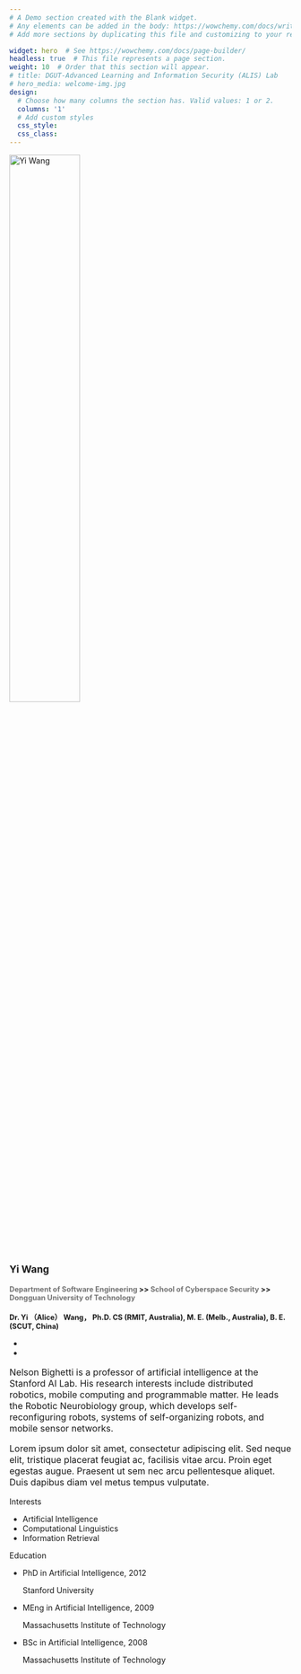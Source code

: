 ```yaml
---
# A Demo section created with the Blank widget.
# Any elements can be added in the body: https://wowchemy.com/docs/writing-markdown-latex/
# Add more sections by duplicating this file and customizing to your requirements.

widget: hero  # See https://wowchemy.com/docs/page-builder/
headless: true  # This file represents a page section.
weight: 10  # Order that this section will appear.
# title: DGUT-Advanced Learning and Information Security (ALIS) Lab
# hero_media: welcome-img.jpg
design:
  # Choose how many columns the section has. Valid values: 1 or 2.
  columns: '1'
  # Add custom styles
  css_style:
  css_class:
---
```


<!-- <br>

The **DGUT-301 ALIS-Lab** has been a center of excellence for Artificial Intelligence research, teaching, and practice since its founding in 2016. -->

<section id="profile-page" class="pt-5">
    <div class="container">
        <div class="row">
            <div class="col-12 col-lg-4">
                <div id="profile"><img style="width: 50%;height: 50%;" class="avatar avatar-circle" src="https://dgut-alis.netlify.app/author/yi-wang/avatar_hu89df5c219375d0dea827182b2df18992_2700686_270x270_fill_lanczos_center_2.png" alt="Yi Wang">
                    <div class="portrait-title">
                        <h2 style="font-size: 1.1rem;">Yi Wang</h2>
                        <h3 style="font-size: 0.8rem;" > 
                            <a style="text-decoration: none;color: rgba(0,0,0,.54);" href="">Department of Software Engineering <a> >>
                            <a style="text-decoration: none;color: rgba(0,0,0,.54);" href=""> School of Cyberspace Security </a> >> 
                            <a style="text-decoration: none;color: rgba(0,0,0,.54);" href=""> Dongguan University of Technology</a>
                        </h3>
                        <h3 style="font-size: 0.8rem;" >
                        Dr. Yi （Alice） Wang， Ph.D. CS (RMIT, Australia), M. E. (Melb., Australia), B. E. (SCUT, China)
                        </h3>
                        <!-- <h3 style="font-size: 0.8rem;" > <a href="">Stanford University </a> </h3>
                        <h3 style="font-size: 0.8rem;" >  </h3> -->
                    </div>
                    <ul class="network-icon" aria-hidden="true">
                        <li><a href="mailto:wangyi@dgut.edu.cn" aria-label="envelope"><i
                                    class="fas fa-envelope big-icon"></i></a></li>
                        <li><a href="https://scholar.google.com/citations?user=hYVi3vIAAAAJ&hl=zh-CN&oi=ao" target="_blank"
                                rel="noopener" aria-label="google-scholar"><i
                                    class="ai ai-google-scholar big-icon"></i></a></li>
                        <!-- <li><a href="https://github.com/gcushen" target="_blank" rel="noopener" aria-label="github"><i
                                    class="fab fa-github big-icon"></i></a></li> -->
                    </ul>
                </div>
            </div>
            <div class="col-12 col-lg-8">
                <div class="article-style">
                    <p style="font-size: 1rem;">Nelson Bighetti is a professor of artificial intelligence at the Stanford AI Lab. His research
                        interests include distributed robotics, mobile computing and programmable matter. He leads the
                        Robotic Neurobiology group, which develops self-reconfiguring robots, systems of self-organizing
                        robots, and mobile sensor networks.</p>
                    <p style="font-size: 1rem;">Lorem ipsum dolor sit amet, consectetur adipiscing elit. Sed neque elit, tristique placerat
                        feugiat ac, facilisis vitae arcu. Proin eget egestas augue. Praesent ut sem nec arcu
                        pellentesque aliquet. Duis dapibus diam vel metus tempus vulputate.</p>
                </div>
                <div class="row">
                    <div class="col-md-5">
                        <div class="section-subheading">Interests</div>
                        <ul class="ul-interests mb-0">
                            <li>Artificial Intelligence</li>
                            <li>Computational Linguistics</li>
                            <li>Information Retrieval</li>
                        </ul>
                    </div>
                    <div class="col-md-7">
                        <div class="section-subheading">Education</div>
                        <ul class="ul-edu fa-ul mb-0">
                            <li><i class="fa-li fas fa-graduation-cap"></i>
                                <div class="description">
                                    <p class="course">PhD in Artificial Intelligence, 2012</p>
                                    <p class="institution">Stanford University</p>
                                </div>
                            </li>
                            <li><i class="fa-li fas fa-graduation-cap"></i>
                                <div class="description">
                                    <p class="course">MEng in Artificial Intelligence, 2009</p>
                                    <p class="institution">Massachusetts Institute of Technology</p>
                                </div>
                            </li>
                            <li><i class="fa-li fas fa-graduation-cap"></i>
                                <div class="description">
                                    <p class="course">BSc in Artificial Intelligence, 2008</p>
                                    <p class="institution">Massachusetts Institute of Technology</p>
                                </div>
                            </li>
                        </ul>
                    </div>
                </div>
            </div>
        </div>
    </div>
</section>
